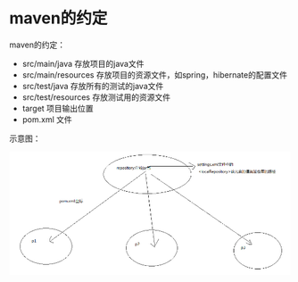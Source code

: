 # maven的约定

maven的约定：

- src/main/java         存放项目的java文件
- src/main/resources    存放项目的资源文件，如spring，hibernate的配置文件
- src/test/java         存放所有的测试的java文件
- src/test/resources    存放测试用的资源文件
- target                项目输出位置
- pom.xml   文件

示意图：

![仓库说明](资料/0301.png)
